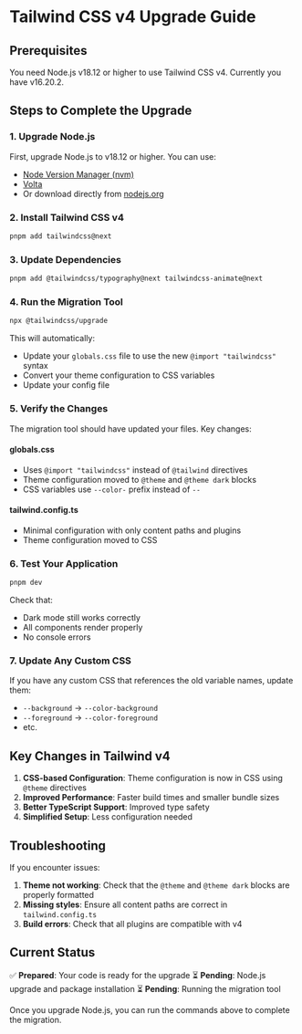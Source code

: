 # Tailwind CSS v4 Upgrade Guide

## Prerequisites

You need Node.js v18.12 or higher to use Tailwind CSS v4. Currently you have v16.20.2.

## Steps to Complete the Upgrade

### 1. Upgrade Node.js

First, upgrade Node.js to v18.12 or higher. You can use:
- [Node Version Manager (nvm)](https://github.com/nvm-sh/nvm)
- [Volta](https://volta.sh/)
- Or download directly from [nodejs.org](https://nodejs.org/)

### 2. Install Tailwind CSS v4

```bash
pnpm add tailwindcss@next
```

### 3. Update Dependencies

```bash
pnpm add @tailwindcss/typography@next tailwindcss-animate@next
```

### 4. Run the Migration Tool

```bash
npx @tailwindcss/upgrade
```

This will automatically:
- Update your `globals.css` file to use the new `@import "tailwindcss"` syntax
- Convert your theme configuration to CSS variables
- Update your config file

### 5. Verify the Changes

The migration tool should have updated your files. Key changes:

#### globals.css
- Uses `@import "tailwindcss"` instead of `@tailwind` directives
- Theme configuration moved to `@theme` and `@theme dark` blocks
- CSS variables use `--color-` prefix instead of `--`

#### tailwind.config.ts
- Minimal configuration with only content paths and plugins
- Theme configuration moved to CSS

### 6. Test Your Application

```bash
pnpm dev
```

Check that:
- Dark mode still works correctly
- All components render properly
- No console errors

### 7. Update Any Custom CSS

If you have any custom CSS that references the old variable names, update them:
- `--background` → `--color-background`
- `--foreground` → `--color-foreground`
- etc.

## Key Changes in Tailwind v4

1. **CSS-based Configuration**: Theme configuration is now in CSS using `@theme` directives
2. **Improved Performance**: Faster build times and smaller bundle sizes
3. **Better TypeScript Support**: Improved type safety
4. **Simplified Setup**: Less configuration needed

## Troubleshooting

If you encounter issues:

1. **Theme not working**: Check that the `@theme` and `@theme dark` blocks are properly formatted
2. **Missing styles**: Ensure all content paths are correct in `tailwind.config.ts`
3. **Build errors**: Check that all plugins are compatible with v4

## Current Status

✅ **Prepared**: Your code is ready for the upgrade
⏳ **Pending**: Node.js upgrade and package installation
⏳ **Pending**: Running the migration tool

Once you upgrade Node.js, you can run the commands above to complete the migration.